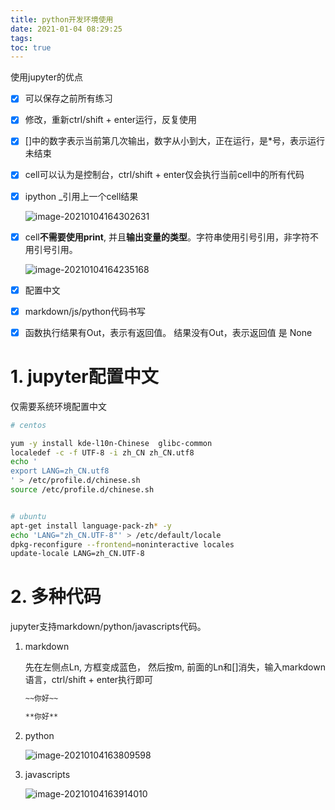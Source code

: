 ```yaml
---
title: python开发环境使用
date: 2021-01-04 08:29:25
tags:
toc: true
---
```






使用jupyter的优点

- [x] 可以保存之前所有练习

- [x] 修改，重新ctrl/shift + enter运行，反复使用

- [x] []中的数字表示当前第几次输出，数字从小到大，正在运行，是*号，表示运行未结束

- [x] cell可以认为是控制台，ctrl/shift + enter仅会执行当前cell中的所有代码

- [x] ipython _引用上一个cell结果

  ![image-20210104164302631](http://myapp.img.mykernel.cn/image-20210104164302631.png)

- [x] cell**不需要使用print**, 并且**输出变量的类型**。字符串使用引号引用，非字符不用引号引用。

  ![image-20210104164235168](http://myapp.img.mykernel.cn/image-20210104164235168.png)

- [x] 配置中文

- [x] markdown/js/python代码书写

- [x] 函数执行结果有Out，表示有返回值。 结果没有Out，表示返回值 是 None

<!--more-->

# 1. jupyter配置中文

仅需要系统环境配置中文

```bash
# centos

yum -y install kde-l10n-Chinese  glibc-common
localedef -c -f UTF-8 -i zh_CN zh_CN.utf8
echo '
export LANG=zh_CN.utf8
' > /etc/profile.d/chinese.sh
source /etc/profile.d/chinese.sh


# ubuntu
apt-get install language-pack-zh* -y
echo 'LANG="zh_CN.UTF-8"' > /etc/default/locale
dpkg-reconfigure --frontend=noninteractive locales
update-locale LANG=zh_CN.UTF-8
```



# 2. 多种代码

jupyter支持markdown/python/javascripts代码。

1. markdown

   先在左侧点Ln, 方框变成蓝色， 然后按m,  前面的Ln和[]消失，输入markdown语言，ctrl/shift + enter执行即可

   ```markdown
   ~~你好~~
   
   **你好**
   
   ```

2. python

   ![image-20210104163809598](http://myapp.img.mykernel.cn/image-20210104163809598.png)

3. javascripts

   ![image-20210104163914010](http://myapp.img.mykernel.cn/image-20210104163914010.png)

   